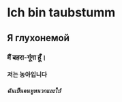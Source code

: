 # Ich bin taubstumm
## Я глухонемой
### मैं बहरा-गूंगा हूँ।
#### 저는 농아입니다
##### ฉันเป็นคนหูหนวกและใบ้
